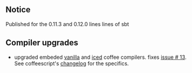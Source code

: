 ## Notice

Published for the 0.11.3 and 0.12.0 lines lines of sbt

## Compiler upgrades

* upgraded embeded [vanilla][cs] and [iced][iced] coffee compilers. fixes [issue # 13][13]. See coffeescript's [changelog][cscl] for the specifics.


[cs]: http://coffeescript.org
[cscl]: http://coffeescript.org/#changelog
[iced]: http://maxtaco.github.com/coffee-script/
[13]: https://github.com/softprops/coffeescripted-sbt/issues/13

